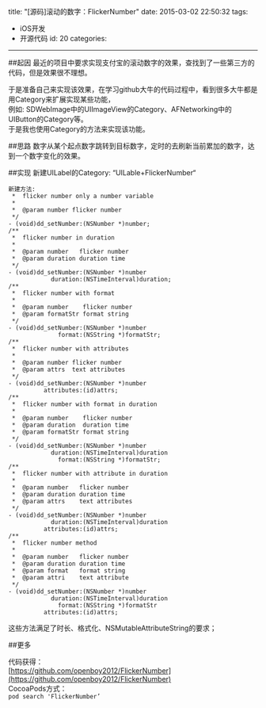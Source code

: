 title: "[源码]滚动的数字：FlickerNumber"
date: 2015-03-02 22:50:32
tags: 
- iOS开发
- 开源代码
id: 20
categories: 
---
##起因
最近的项目中要求实现支付宝的滚动数字的效果，查找到了一些第三方的代码，但是效果很不理想。  

于是准备自己来实现该效果，在学习github大牛的代码过程中，看到很多大牛都是用Category来扩展实现某些功能，  
例如: SDWebImage中的UIImageView的Category、AFNetworking中的UIButton的Category等。  
于是我也使用Category的方法来实现该功能。  
<!--more-->

##思路
数字从某个起点数字跳转到目标数字，定时的去刷新当前累加的数字，达到一个数字变化的效果。  

##实现
新建UILabel的Category: “UILable+FlickerNumber“  

```
新建方法:
 *  flicker number only a number variable
 *
 *  @param number flicker number
 */
- (void)dd_setNumber:(NSNumber *)number;
/**
 *  flicker number in duration
 *
 *  @param number   flicker number
 *  @param duration duration time
 */
- (void)dd_setNumber:(NSNumber *)number
            duration:(NSTimeInterval)duration;
/**
 *  flicker number with format
 *
 *  @param number    flicker number
 *  @param formatStr format string
 */
- (void)dd_setNumber:(NSNumber *)number
              format:(NSString *)formatStr;
/**
 *  flicker number with attributes
 *
 *  @param number flicker number
 *  @param attrs  text attributes
 */
- (void)dd_setNumber:(NSNumber *)number
          attributes:(id)attrs;
/**
 *  flicker number with format in duration
 *
 *  @param number    flicker number
 *  @param duration  duration time
 *  @param formatStr format string
 */
- (void)dd_setNumber:(NSNumber *)number
            duration:(NSTimeInterval)duration
              format:(NSString *)formatStr;
/**
 *  flicker number with attribute in duration
 *
 *  @param number   flicker number
 *  @param duration duration time
 *  @param attrs    text attributes
 */
- (void)dd_setNumber:(NSNumber *)number
            duration:(NSTimeInterval)duration
          attributes:(id)attrs;  
/**
 *  flicker number method
 *
 *  @param number   flicker number
 *  @param duration duration time
 *  @param format   format string
 *  @param attri    text attribute
 */
- (void)dd_setNumber:(NSNumber *)number  
            duration:(NSTimeInterval)duration  
              format:(NSString *)formatStr  
          attributes:(id)attrs;  
```
这些方法满足了时长、格式化、NSMutableAttributeString的要求；

##更多

代码获得：  
[https://github.com/openboy2012/FlickerNumber](https://github.com/openboy2012/FlickerNumber)  
CocoaPods方式：  
`pod search 'FlickerNumber’`


